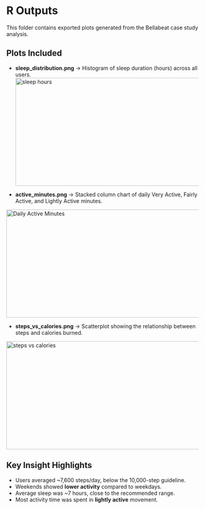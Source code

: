 # R Outputs

This folder contains exported plots generated from the Bellabeat case study analysis.

## Plots Included

- **sleep_distribution.png** → Histogram of sleep duration (hours) across all users.
   <img width="612" height="283" alt="sleep hours" src="https://github.com/user-attachments/assets/98037bf9-5def-46ee-bc59-893220a6cabc" />

- **active_minutes.png** → Stacked column chart of daily Very Active, Fairly Active, and Lightly Active minutes.
 <img width="612" height="283" alt="Daily Active Minutes" src="https://github.com/user-attachments/assets/761e9636-0cb9-4845-a6ca-72b0a39f06a0" />

- **steps_vs_calories.png** → Scatterplot showing the relationship between steps and calories burned.
<img width="612" height="283" alt="steps vs  calories" src="https://github.com/user-attachments/assets/d54f50cf-bee2-48cd-8476-e8eb8c1887e6" /> 

## Key Insight Highlights
- Users averaged ~7,600 steps/day, below the 10,000-step guideline.  
- Weekends showed **lower activity** compared to weekdays.  
- Average sleep was ~7 hours, close to the recommended range.  
- Most activity time was spent in **lightly active** movement.  
